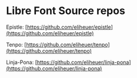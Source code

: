 # Libre Font Source repos

Epistle: [https://github.com/eliheuer/epistle](https://github.com/eliheuer/epistle)

Tenpo: [https://github.com/eliheuer/tenpo](https://github.com/eliheuer/tenpo)

Linja-Pona: [https://github.com/eliheuer/linja-pona](https://github.com/eliheuer/linja-pona)
